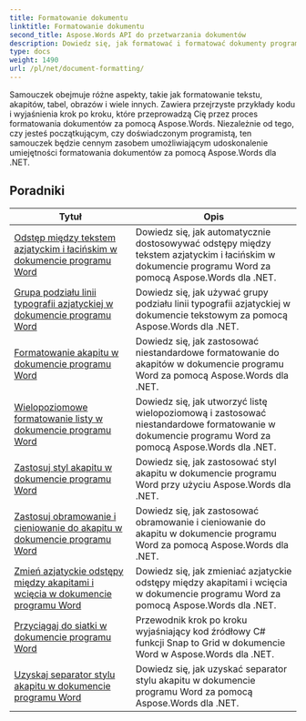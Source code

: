 ```yaml
---
title: Formatowanie dokumentu
linktitle: Formatowanie dokumentu
second_title: Aspose.Words API do przetwarzania dokumentów
description: Dowiedz się, jak formatować i formatować dokumenty programu Word za pomocą Aspose.Words dla .NET. Samouczki poprowadzą Cię przez różne techniki układu, stylizację, numerację, akapity, czcionki i nie tylko.
type: docs
weight: 1490
url: /pl/net/document-formatting/
---
```


Samouczek obejmuje różne aspekty, takie jak formatowanie tekstu, akapitów, tabel, obrazów i wiele innych. Zawiera przejrzyste przykłady kodu i wyjaśnienia krok po kroku, które przeprowadzą Cię przez proces formatowania dokumentów za pomocą Aspose.Words. Niezależnie od tego, czy jesteś początkującym, czy doświadczonym programistą, ten samouczek będzie cennym zasobem umożliwiającym udoskonalenie umiejętności formatowania dokumentów za pomocą Aspose.Words dla .NET.

 ## Poradniki
| Tytuł | Opis |
| --- | --- |
| [Odstęp między tekstem azjatyckim i łacińskim w dokumencie programu Word](./space-between-asian-and-latin-text/) | Dowiedz się, jak automatycznie dostosowywać odstępy między tekstem azjatyckim i łacińskim w dokumencie programu Word za pomocą Aspose.Words dla .NET. |
| [Grupa podziału linii typografii azjatyckiej w dokumencie programu Word](./asian-typography-line-break-group/) | Dowiedz się, jak używać grupy podziału linii typografii azjatyckiej w dokumencie tekstowym za pomocą Aspose.Words dla .NET. |
| [Formatowanie akapitu w dokumencie programu Word](./paragraph-formatting/) | Dowiedz się, jak zastosować niestandardowe formatowanie do akapitów w dokumencie programu Word za pomocą Aspose.Words dla .NET. |
| [Wielopoziomowe formatowanie listy w dokumencie programu Word](./multilevel-list-formatting/) | Dowiedz się, jak utworzyć listę wielopoziomową i zastosować niestandardowe formatowanie w dokumencie programu Word za pomocą Aspose.Words dla .NET. |
| [Zastosuj styl akapitu w dokumencie programu Word](./apply-paragraph-style/) | Dowiedz się, jak zastosować styl akapitu w dokumencie programu Word przy użyciu Aspose.Words dla .NET. |
| [Zastosuj obramowanie i cieniowanie do akapitu w dokumencie programu Word](./apply-borders-and-shading-to-paragraph/) | Dowiedz się, jak zastosować obramowanie i cieniowanie do akapitu w dokumencie programu Word za pomocą Aspose.Words dla .NET. |
| [Zmień azjatyckie odstępy między akapitami i wcięcia w dokumencie programu Word](./change-asian-paragraph-spacing-and-indents/) | Dowiedz się, jak zmieniać azjatyckie odstępy między akapitami i wcięcia w dokumencie programu Word za pomocą Aspose.Words dla .NET. |
| [Przyciągaj do siatki w dokumencie programu Word](./snap-to-grid/) | Przewodnik krok po kroku wyjaśniający kod źródłowy C# funkcji Snap to Grid w dokumencie Word w Aspose.Words dla .NET. |
| [Uzyskaj separator stylu akapitu w dokumencie programu Word](./get-paragraph-style-separator/) | Dowiedz się, jak uzyskać separator stylu akapitu w dokumencie programu Word za pomocą Aspose.Words dla .NET. |